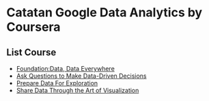 # Catatan Google Data Analytics by Coursera     
                                   
## List Course                
* [Foundation:Data, Data Everywhere](https://github.com/AbdanulIkhlas/google-data-analytics-note/tree/main/1.%20Foundation%20Data%2C%20Data%20Everywhere)
* [Ask Questions to Make Data-Driven Decisions](https://github.com/AbdanulIkhlas/google-data-analytics-note/tree/main/2.%20Ask%20Questions%20to%20Make%20Data-Driven%20Decisions)
* [Prepare Data For Exploration](https://github.com/AbdanulIkhlas/google-data-analytics-note/tree/main/3.%20Prepare%20Data%20For%20Exploration)
* [Share Data Through the Art of Visualization](https://github.com/AbdanulIkhlas/google-data-analytics-note/tree/main/6.%20Share%20Data%20Through%20the%20Art%20of%20Visualization)
